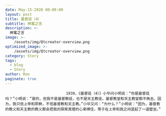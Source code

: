 ```yaml
---
date: May-15-2020 00:00:00
layout: post
title: 基督徒（4）
subtitle: 神寓之言
description: >-
  神寓之言
image: >-
    /assets/img/Qtcreator-overview.png
optimized_image: >-
    /assets/img/Qtcreator-overview.png
category: Story
tags:
  - blog
  - Story
author: Ron
paginate: true
---
```


							　　1939，《基督徒（4）》小华问小明说：“你是基督徒吗？”小明说：“是的，但我不是基督教徒，也不是天主教徒，基督教堂和天主教堂都不再去，因为，我只信上帝和耶稣，不信基督教和天主教。”小华又问：“为什么？”小明说：“因为，基督教的教义和天主教的教义都会把我的探索真理的心束缚住，等于在上帝和我之间竖起了一道壁垒。”
							
							
						